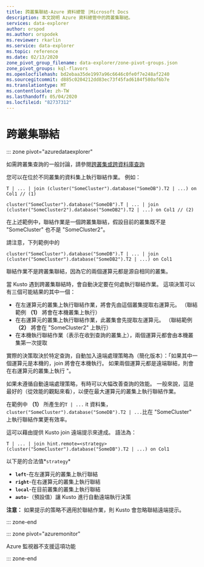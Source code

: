 ```yaml
---
title: 跨叢集聯結-Azure 資料總管 |Microsoft Docs
description: 本文說明 Azure 資料總管中的跨叢集聯結。
services: data-explorer
author: orspod
ms.author: orspodek
ms.reviewer: rkarlin
ms.service: data-explorer
ms.topic: reference
ms.date: 02/13/2020
zone_pivot_group_filename: data-explorer/zone-pivot-groups.json
zone_pivot_groups: kql-flavors
ms.openlocfilehash: bd2ebaa35de1997a96c6646c0fe0f7e248af2240
ms.sourcegitcommit: d885c0204212dd83ec73f45fad6184f580af6b7e
ms.translationtype: MT
ms.contentlocale: zh-TW
ms.lasthandoff: 05/04/2020
ms.locfileid: "82737312"
---
```

# <a name="cross-cluster-join"></a>跨叢集聯結

::: zone pivot="azuredataexplorer"

如需跨叢集查詢的一般討論，請參閱[跨叢集或跨資料庫查詢](cross-cluster-or-database-queries.md)

您可以在位於不同叢集的資料集上執行聯結作業。 例如： 

```kusto
T | ... | join (cluster("SomeCluster").database("SomeDB").T2 | ...) on Col1 // (1)

cluster("SomeCluster").database("SomeDB").T | ... | join (cluster("SomeCluster2").database("SomeDB2").T2 | ...) on Col1 // (2)
```

在上述範例中，聯結作業是一個跨叢集聯結，假設目前的叢集既不是 "SomeCluster" 也不是 "SomeCluster2"。

請注意，下列範例中的

```kusto
cluster("SomeCluster").database("SomeDB").T | ... | join (cluster("SomeCluster").database("SomeDB2").T2 | ...) on Col1 
```

聯結作業不是跨叢集聯結，因為它的兩個運算元都是源自相同的叢集。

當 Kusto 遇到跨叢集聯結時，會自動決定要在何處執行聯結作業。 這項決策可以有三個可能結果的其中一個：
* 在左運算元的叢集上執行聯結作業，將會先由這個叢集提取右運算元。 （聯結範例 **（1）** 將會在本機叢集上執行）
* 在右運算元的叢集上執行聯結作業，此叢集會先提取左運算元。 （聯結範例 **（2）** 將會在 "SomeCluster2" 上執行）
* 在本機執行聯結作業（表示在收到查詢的叢集上），兩個運算元都會由本機叢集第一次提取

實際的決策取決於特定查詢，自動加入遠端處理策略為（簡化版本）：「如果其中一個運算元是本機的，join 將會在本機執行。 如果兩個運算元都是遠端聯結，則會在右運算元的叢集上執行 "。

如果未遵循自動遠端處理策略，有時可以大幅改善查詢的效能。 一般來說，這是最好的（從效能的觀點來看），以便在最大運算元的叢集上執行聯結作業。

在範例中 **（1）** 所產生的```T | ...``` it 資料集， ```cluster("SomeCluster").database("SomeDB").T2 | ...```比在 "SomeCluster" 上執行聯結作業更有效率。

這可以藉由提供 Kusto join 遠端提示來達成。 語法為：

```kusto
T | ... | join hint.remote=<strategy> (cluster("SomeCluster").database("SomeDB").T2 | ...) on Col1
```

以下是的合法值*`strategy`*
* **`left`**-在左運算元的叢集上執行聯結 
* **`right`**-在右運算元的叢集上執行聯結
* **`local`**-在目前叢集的叢集上執行聯結
* **`auto`**-（預設值）讓 Kusto 進行自動遠端執行決策

**注意：** 如果提示的策略不適用於聯結作業，則 Kusto 會忽略聯結遠端提示。

::: zone-end

::: zone pivot="azuremonitor"

Azure 監視器不支援這項功能

::: zone-end
